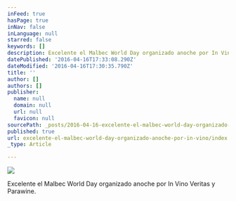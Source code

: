 ```yaml
---
inFeed: true
hasPage: true
inNav: false
inLanguage: null
starred: false
keywords: []
description: Excelente el Malbec World Day organizado anoche por In Vino Veritas y Parawine.
datePublished: '2016-04-16T17:33:08.290Z'
dateModified: '2016-04-16T17:30:35.790Z'
title: ''
author: []
authors: []
publisher:
  name: null
  domain: null
  url: null
  favicon: null
sourcePath: _posts/2016-04-16-excelente-el-malbec-world-day-organizado-anoche-por-in-vino.md
published: true
url: excelente-el-malbec-world-day-organizado-anoche-por-in-vino/index.html
_type: Article

---
```

![](https://the-grid-user-content.s3-us-west-2.amazonaws.com/e4bf9b4a-02c0-4b57-bc23-939376e8a810.png)

Excelente el Malbec World Day organizado anoche por In Vino Veritas y Parawine.